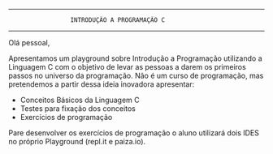 ----
                     INTRODUÇÃO A PROGRAMAÇÃO C
----

Olá pessoal,

Apresentamos um playground sobre Introdução a Programação utilizando a Linguagem C com o objetivo de levar as pessoas a darem os primeiros passos no universo da programação. 
Não é um curso de programação, mas pretendemos a partir dessa ideia inovadora apresentar:
+ Conceitos Básicos da Linguagem C
+ Testes para fixação dos conceitos
+ Exercícios de programação

Pare desenvolver os exercícios de programação o aluno utilizará dois IDES no próprio Playground (repl.it e paiza.io).
